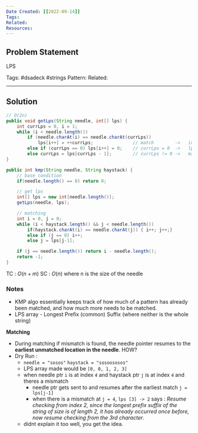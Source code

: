 ```yaml
---
Date Created: [[2022-09-14]]
Tags: 
Related: 
Resources: 
---
```


## Problem Statement
LPS

Tags:  #dsadeck  #strings
Pattern: 
Related: 

---

## Solution
``` java
// O(2n)
public void getLps(String needle, int[] lps) {
	int currLps = 0, i = 1;
	while (i < needle.length())
		if (needle.charAt(i) == needle.charAt(currLps))
			lps[i++] = ++currLps;               // match        ->   increment lps
		else if (currLps == 0) lps[i++] = 0;    // currLps = 0  ->   lps not possible
		else currLps = lps[currLps - 1];        // currLps != 0 ->   match against prev currLps
}

public int kmp(String needle, String haystack) {
	// base condition
	if(needle.length() == 0) return 0;

	// get lps
	int[] lps = new int[needle.length()];
	getLps(needle, lps);

	// matching
	int i = 0, j = 0;
	while (i < haystack.length() && j < needle.length())
		if(haystack.charAt(i) == needle.charAt(j)) { i++; j++;}
		else if (j == 0) i++;
		else j = lps[j-1];

	if (j == needle.length()) return i - needle.length();
	return -1;
}
```
TC : $O(n + m)$
SC : $O(n)$ where n is the size of the needle

### Notes
- KMP algo essentially keeps track of how much of a pattern has already been matched, and how much more needs to be matched.
- LPS array - Longest Prefix (common) Suffix (where neither is the whole string) 

**Matching**
- During matching if mismatch is found, the needle pointer resumes to the **earliest unmatched location in the needle**. HOW?
- Dry Run :
	- ` needle = "sosos" ` ` haystack = "sosoososos" `
	- LPS array made would be `[0, 0, 1, 2, 3]`
	- when needle ptr `i` is at index `4` and haystack ptr `j` is at index `4` and theres a mismatch
		- needle ptr gets sent to and resumes after the earliest match `j = lps[j-1]` 
		- when there is a mismatch at `j = 4`,  `lps [3] -> 2` says : *Resume checking from index 2, since the longest prefix suffix of the string of size is of length 2, it has already occurred once before, now resume checking from the 3rd character*. 
	- didnt explain it too well, you get the idea.




